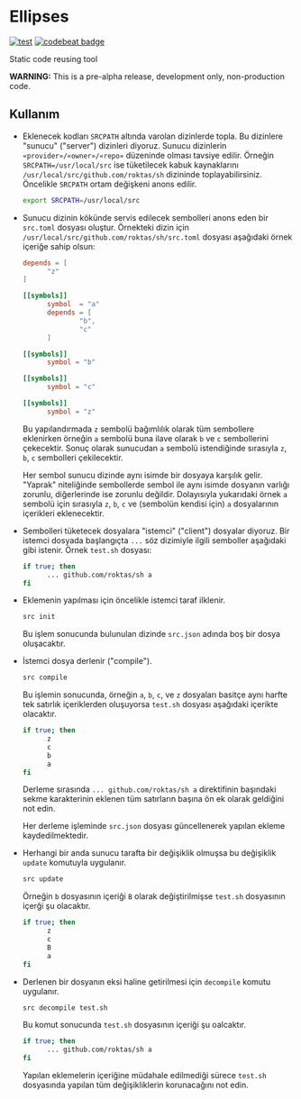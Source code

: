 Ellipses
========

[![test](https://github.com/roktas/ellipses/actions/workflows/test.yml/badge.svg)](https://github.com/roktas/ellipses/actions/workflows/test.yml)
[![codebeat badge](https://codebeat.co/badges/fe709527-2a06-40ed-b6af-517907bdc75e)](https://codebeat.co/projects/github-com-roktas-ellipses-master)

Static code reusing tool

**WARNING:** This is a pre-alpha release, development only, non-production code.

Kullanım
--------

- Eklenecek kodları `SRCPATH` altında varolan dizinlerde topla.  Bu dizinlere "sunucu" ("server") dizinleri diyoruz.
  Sunucu dizinlerin `«provider»/«owner»/«repo»` düzeninde olması tavsiye edilir.  Örneğin `SRCPATH=/usr/local/src` ise
  tüketilecek kabuk kaynaklarını `/usr/local/src/github.com/roktas/sh` dizininde toplayabilirsiniz.  Öncelikle `SRCPATH`
  ortam değişkeni anons edilir.

  ```sh
  export SRCPATH=/usr/local/src
  ```

- Sunucu dizinin kökünde servis edilecek sembolleri anons eden bir `src.toml` dosyası oluştur.  Örnekteki dizin için
  `/usr/local/src/github.com/roktas/sh/src.toml` dosyası aşağıdaki örnek içeriğe sahip olsun:

  ```toml
  depends = [
        "z"
  ]

  [[symbols]]
        symbol  = "a"
        depends = [
                "b",
                "c"
        ]

  [[symbols]]
        symbol = "b"

  [[symbols]]
        symbol = "c"

  [[symbols]]
        symbol = "z"
  ```

  Bu yapılandırmada `z` sembolü bağımlılık olarak tüm sembollere eklenirken örneğin `a` sembolü buna ilave olarak `b` ve
  `c` sembollerini çekecektir.  Sonuç olarak sunucudan `a` sembolü istendiğinde sırasıyla `z`, `b`, `c` sembolleri
  çekilecektir.

  Her sembol sunucu dizinde aynı isimde bir dosyaya karşılık gelir.  "Yaprak" niteliğinde sembollerde sembol ile aynı
  isimde dosyanın varlığı zorunlu, diğerlerinde ise zorunlu değildir.  Dolayısıyla yukarıdaki örnek `a` sembolü için
  sırasıyla `z`, `b`, `c` ve (sembolün kendisi için) `a` dosyalarının içerikleri eklenecektir.

- Sembolleri tüketecek dosyalara "istemci" ("client") dosyalar diyoruz.  Bir istemci dosyada başlangıçta `...` söz
  dizimiyle ilgili semboller aşağıdaki gibi istenir.  Örnek `test.sh` dosyası:

  ```sh
  if true; then
        ... github.com/roktas/sh a
  fi
  ```

- Eklemenin yapılması için öncelikle istemci taraf ilklenir.

  ```sh
  src init
  ```

  Bu işlem sonucunda bulunulan dizinde `src.json` adında boş bir dosya oluşacaktır.

- İstemci dosya derlenir ("compile").

  ```sh
  src compile
  ```

  Bu işlemin sonucunda, örneğin `a`, `b`, `c`, ve `z` dosyaları basitçe aynı harfte tek satırlık içeriklerden oluşuyorsa
  `test.sh` dosyası aşağıdaki içerikte olacaktır.

  ```sh
  if true; then
        z
        c
        b
        a
  fi
  ```

  Derleme sırasında `... github.com/roktas/sh a` direktifinin başındaki sekme karakterinin eklenen tüm satırların başına
  ön ek olarak geldiğini not edin.

  Her derleme işleminde `src.json` dosyası güncellenerek yapılan ekleme kaydedilmektedir.

- Herhangi bir anda sunucu tarafta bir değişiklik olmuşsa bu değişiklik `update` komutuyla uygulanır.

  ```sh
  src update
  ```

  Örneğin `b` dosyasının içeriği `B` olarak değiştirilmişse `test.sh` dosyasının içerği şu olacaktır.

  ```sh
  if true; then
        z
        c
        B
        a
  fi
  ```

- Derlenen bir dosyanın eksi haline getirilmesi için `decompile` komutu uygulanır.

  ```sh
  src decompile test.sh
  ```

  Bu komut sonucunda `test.sh` dosyasının içeriği şu oalcaktır.

  ```sh
  if true; then
        ... github.com/roktas/sh a
  fi
  ```

  Yapılan eklemelerin içeriğine müdahale edilmediği sürece `test.sh` dosyasında yapılan tüm değişikliklerin korunacağını
  not edin.
